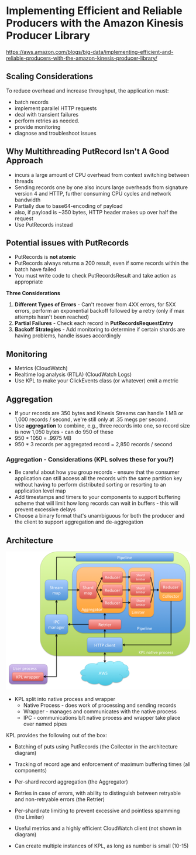 # Implementing Efficient and Reliable Producers with the Amazon Kinesis Producer Library

https://aws.amazon.com/blogs/big-data/implementing-efficient-and-reliable-producers-with-the-amazon-kinesis-producer-library/

## Scaling Considerations

To reduce overhead and increase throughput, the application must:

* batch records 
* implement parallel HTTP requests
* deal with transient failures
* perform retries as needed.
* provide monitoring 
* diagnose and troubleshoot issues

## Why Multithreading PutRecord Isn't A Good Approach

* incurs a large amount of CPU overhead from context switching between threads
* Sending records one by one also incurs large overheads from signature version 4 and HTTP, further consuming CPU cycles and network bandwidth
* Partially due to base64-encoding of payload
* also, if payload is ~350 bytes, HTTP header makes up over half the request
* Use PutRecords instead

## Potential issues with PutRecords

* PutRecords is **not atomic**
* PutRecords always returns a 200 result, even if some records within the batch have failed
* You must write code to check PutRecordsResult and take action as appropriate

**Three Considerations**

1.  **Different Types of Errors** - Can't recover from 4XX errors, for 5XX errors, perform an exponential backoff followed by a retry (only if max attempts hasn't been reached)
1.  **Partial Failures** - Check each record in **PutRecordsRequestEntry**
1.  **Backoff Strategies** - Add monitoring to determine if certain shards are having problems, handle issues accordingly


## Monitoring

* Metrics (CloudWatch)
* Realtime log analysis (RTLA) (CloudWatch Logs)
* Use KPL to make your ClickEvents class (or whatever) emit a metric

## Aggregation

* If your records are 350 bytes and Kinesis Streams can handle 1 MB or 1,000 records / second, we're still only at .35 megs per second.
* Use **aggregation** to combine, e.g., three records into one, so record size is now 1,050 bytes - can do 950 of these
* 950 * 1050 = .9975 MB
* 950 * 3 records per aggregated record = 2,850 records / second

### Aggregation - Considerations (KPL solves these for you?)

* Be careful about how you group records - ensure that the consumer application can still access all the records with the same partition key without having to perform distributed sorting or resorting to an application level map
* Add timestamps and timers to your components to support buffering scheme that will limit how long records can wait in buffers - this will prevent excessive delays
* Choose a binary format that's unambiguous for both the producer and the client to support aggregation and de-aggregation



## Architecture

![architecture](../images/Image_1_Kinesis_KPL.png)

* KPL split into native process and wrapper
    * Native Process - does work of processing and sending records
    * Wrapper - manages and communicates with the native process
    * IPC - communications b/t native process and wrapper take place over named pipes
    
    
KPL provides the following out of the box:

* Batching of puts using PutRecords (the Collector in the architecture diagram)
* Tracking of record age and enforcement of maximum buffering times (all components)
* Per-shard record aggregation (the Aggregator)
* Retries in case of errors, with ability to distinguish between retryable and non-retryable errors (the Retrier)
* Per-shard rate limiting to prevent excessive and pointless spamming (the Limiter)
* Useful metrics and a highly efficient CloudWatch client (not shown in diagram)

* Can create multiple instances of KPL, as long as number is small (10-15)

